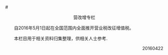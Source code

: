 #<p style="text-align: center">营改增专栏</p>

　　自2016年5月1日起在全国范围内全面推开营业税改征增值税。
  
　　本栏目用于相关资料归集整理，供相关人士参考.

<p style="text-align: right">20160422</p>
